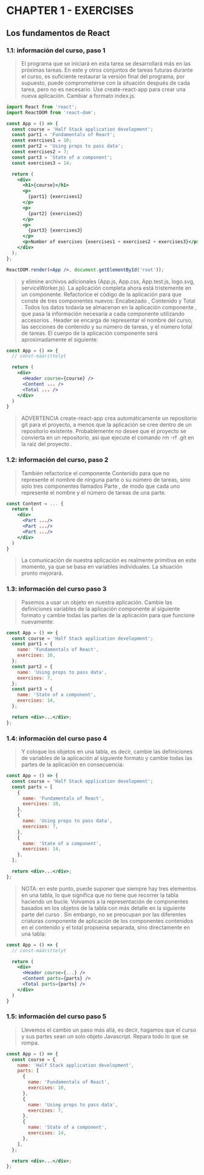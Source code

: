 # CHAPTER 1 - EXERCISES

## Los fundamentos de React

### 1.1: información del curso, paso 1

> El programa que se iniciará en esta tarea se desarrollará más en las próximas tareas. En este y otros conjuntos de tareas futuras durante el curso, es suficiente restaurar la versión final del programa, por supuesto, puede comprometerse con la situación después de cada tarea, pero no es necesario.
> Use create-react-app para crear una nueva aplicación. Cambiar a formato index.js.

```jsx
import React from 'react';
import ReactDOM from 'react-dom';

const App = () => {
  const course = 'Half Stack application development';
  const part1 = 'Fundamentals of React';
  const exercises1 = 10;
  const part2 = 'Using props to pass data';
  const exercises2 = 7;
  const part3 = 'State of a component';
  const exercises3 = 14;

  return (
    <div>
      <h1>{course}</h1>
      <p>
        {part1} {exercises1}
      </p>
      <p>
        {part2} {exercises2}
      </p>
      <p>
        {part3} {exercises3}
      </p>
      <p>Number of exercises {exercises1 + exercises2 + exercises3}</p>
    </div>
  );
};

ReactDOM.render(<App />, document.getElementById('root'));
```

> y elimine archivos adicionales (App.js, App.css, App.test.js, logo.svg, serviceWorker.js).
> La aplicación completa ahora está tristemente en un componente. Refactorice el código de la aplicación para que conste de tres componentes nuevos: Encabezado , Contenido y Total . Todos los datos todavía se almacenan en la aplicación componente , que pasa la información necesaria a cada componente utilizando accesorios . Header se encarga de representar el nombre del curso, las secciones de contenido y su número de tareas, y el número total de tareas.
> El cuerpo de la aplicación componente será aproximadamente el siguiente:

```jsx
const App = () => {
  // const-määrittelyt

  return (
    <div>
      <Header course={course} />
      <Content ... />
      <Total ... />
    </div>
  )
}
```

> ADVERTENCIA create-react-app crea automáticamente un repositorio git para el proyecto, a menos que la aplicación se cree dentro de un repositorio existente. Probablemente no desee que el proyecto se convierta en un repositorio, así que ejecute el comando rm -rf .git en la raíz del proyecto .

### 1.2: información del curso, paso 2

> También refactorice el componente Contenido para que no represente el nombre de ninguna parte o su número de tareas, sino solo tres componentes llamados Parte , de modo que cada uno represente el nombre y el número de tareas de una parte.

```jsx
const Content = ... {
  return (
    <div>
      <Part .../>
      <Part .../>
      <Part .../>
    </div>
  )
}
```

> La comunicación de nuestra aplicación es realmente primitiva en este momento, ya que se basa en variables individuales. La situación pronto mejorará.

### 1.3: información del curso paso 3

> Pasemos a usar un objeto en nuestra aplicación. Cambie las definiciones variables de la aplicación componente al siguiente formato y cambie todas las partes de la aplicación para que funcione nuevamente:

```jsx
const App = () => {
  const course = 'Half Stack application development';
  const part1 = {
    name: 'Fundamentals of React',
    exercises: 10,
  };
  const part2 = {
    name: 'Using props to pass data',
    exercises: 7,
  };
  const part3 = {
    name: 'State of a component',
    exercises: 14,
  };

  return <div>...</div>;
};
```

### 1.4: información del curso paso 4

> Y coloque los objetos en una tabla, es decir, cambie las definiciones de variables de la aplicación al siguiente formato y cambie todas las partes de la aplicación en consecuencia:

```jsx
const App = () => {
  const course = 'Half Stack application development';
  const parts = [
    {
      name: 'Fundamentals of React',
      exercises: 10,
    },
    {
      name: 'Using props to pass data',
      exercises: 7,
    },
    {
      name: 'State of a component',
      exercises: 14,
    },
  ];

  return <div>...</div>;
};
```

> NOTA: en este punto, puede suponer que siempre hay tres elementos en una tabla, lo que significa que no tiene que recorrer la tabla haciendo un bucle. Volvamos a la representación de componentes basados ​​en los objetos de la tabla con más detalle en la siguiente parte del curso .
> Sin embargo, no se preocupan por las diferentes criaturas componente de aplicación de los componentes contenidos en el contenido y el total propseina separada, sino directamente en una tabla:

```jsx
const App = () => {
  // const-määrittelyt

  return (
    <div>
      <Header course={...} />
      <Content parts={parts} />
      <Total parts={parts} />
    </div>
  )
}
```

### 1.5: información del curso paso 5

> Llevemos el cambio un paso más allá, es decir, hagamos que el curso y sus partes sean un solo objeto Javascript. Repara todo lo que se rompa.

```jsx
const App = () => {
  const course = {
    name: 'Half Stack application development',
    parts: [
      {
        name: 'Fundamentals of React',
        exercises: 10,
      },
      {
        name: 'Using props to pass data',
        exercises: 7,
      },
      {
        name: 'State of a component',
        exercises: 14,
      },
    ],
  };

  return <div>...</div>;
};
```
